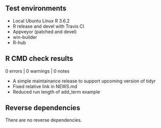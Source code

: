 ## Test environments
* Local Ubuntu Linux R 3.6.2
* R release and devel with Travis CI
* Appveyor (patched and devel)
* win-builder
* R-hub

## R CMD check results

0 errors | 0 warnings | 0 notes

* A simple maintainance release to support upcoming version of tidyr
* Fixed relative link in NEWS.md
* Reduced run length of add_term example

## Reverse dependencies

There are no reverse dependencies.
